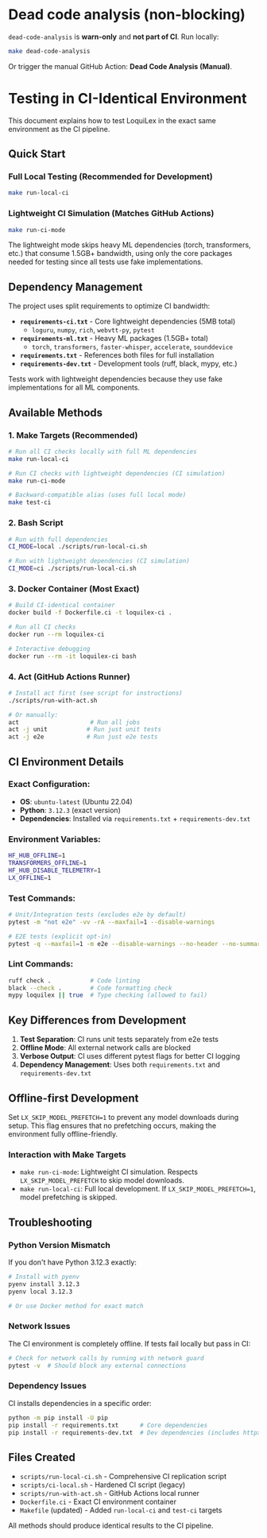 # Dead code analysis (non-blocking)

`dead-code-analysis` is **warn-only** and **not part of CI**. Run locally:

```bash
make dead-code-analysis
```

Or trigger the manual GitHub Action: **Dead Code Analysis (Manual)**.
# Testing in CI-Identical Environment

This document explains how to test LoquiLex in the exact same environment as the CI pipeline.

## Quick Start

### Full Local Testing (Recommended for Development)
```bash
make run-local-ci
```

### Lightweight CI Simulation (Matches GitHub Actions)
```bash
make run-ci-mode
```

The lightweight mode skips heavy ML dependencies (torch, transformers, etc.) that consume 1.5GB+ bandwidth, using only the core packages needed for testing since all tests use fake implementations.

## Dependency Management

The project uses split requirements to optimize CI bandwidth:

- **`requirements-ci.txt`** - Core lightweight dependencies (5MB total)
  - `loguru`, `numpy`, `rich`, `webvtt-py`, `pytest`
- **`requirements-ml.txt`** - Heavy ML packages (1.5GB+ total)
  - `torch`, `transformers`, `faster-whisper`, `accelerate`, `sounddevice`
- **`requirements.txt`** - References both files for full installation
- **`requirements-dev.txt`** - Development tools (ruff, black, mypy, etc.)

Tests work with lightweight dependencies because they use fake implementations for all ML components.

## Available Methods

### 1. Make Targets (Recommended)

```bash
# Run all CI checks locally with full ML dependencies
make run-local-ci

# Run CI checks with lightweight dependencies (CI simulation)
make run-ci-mode

# Backward-compatible alias (uses full local mode)
make test-ci
```

### 2. Bash Script

```bash
# Run with full dependencies
CI_MODE=local ./scripts/run-local-ci.sh

# Run with lightweight dependencies (CI simulation)
CI_MODE=ci ./scripts/run-local-ci.sh
```

### 3. Docker Container (Most Exact)

```bash
# Build CI-identical container
docker build -f Dockerfile.ci -t loquilex-ci .

# Run all CI checks
docker run --rm loquilex-ci

# Interactive debugging
docker run --rm -it loquilex-ci bash
```

### 4. Act (GitHub Actions Runner)

```bash
# Install act first (see script for instructions)
./scripts/run-with-act.sh

# Or manually:
act                    # Run all jobs
act -j unit           # Run just unit tests
act -j e2e            # Run just e2e tests
```

## CI Environment Details

### Exact Configuration:
- **OS**: `ubuntu-latest` (Ubuntu 22.04)
- **Python**: `3.12.3` (exact version)
- **Dependencies**: Installed via `requirements.txt` + `requirements-dev.txt`

### Environment Variables:
```bash
HF_HUB_OFFLINE=1
TRANSFORMERS_OFFLINE=1
HF_HUB_DISABLE_TELEMETRY=1
LX_OFFLINE=1
```

### Test Commands:
```bash
# Unit/Integration tests (excludes e2e by default)
pytest -m "not e2e" -vv -rA --maxfail=1 --disable-warnings

# E2E tests (explicit opt-in)
pytest -q --maxfail=1 -m e2e --disable-warnings --no-header --no-summary
```

### Lint Commands:
```bash
ruff check .           # Code linting
black --check .        # Code formatting check
mypy loquilex || true  # Type checking (allowed to fail)
```

## Key Differences from Development

1. **Test Separation**: CI runs unit tests separately from e2e tests
2. **Offline Mode**: All external network calls are blocked
3. **Verbose Output**: CI uses different pytest flags for better CI logging
4. **Dependency Management**: Uses both `requirements.txt` and `requirements-dev.txt`

## Offline-first Development

Set `LX_SKIP_MODEL_PREFETCH=1` to prevent any model downloads during setup. This flag ensures that no prefetching occurs, making the environment fully offline-friendly.

### Interaction with Make Targets

- `make run-ci-mode`: Lightweight CI simulation. Respects `LX_SKIP_MODEL_PREFETCH` to skip model downloads.
- `make run-local-ci`: Full local development. If `LX_SKIP_MODEL_PREFETCH=1`, model prefetching is skipped.

## Troubleshooting

### Python Version Mismatch
If you don't have Python 3.12.3 exactly:
```bash
# Install with pyenv
pyenv install 3.12.3
pyenv local 3.12.3

# Or use Docker method for exact match
```

### Network Issues
The CI environment is completely offline. If tests fail locally but pass in CI:
```bash
# Check for network calls by running with network guard
pytest -v  # Should block any external connections
```

### Dependency Issues
CI installs dependencies in a specific order:
```bash
python -m pip install -U pip
pip install -r requirements.txt      # Core dependencies
pip install -r requirements-dev.txt  # Dev dependencies (includes httpx for e2e)
```

## Files Created

- `scripts/run-local-ci.sh` - Comprehensive CI replication script
- `scripts/ci-local.sh` - Hardened CI script (legacy)
- `scripts/run-with-act.sh` - GitHub Actions local runner
- `Dockerfile.ci` - Exact CI environment container
- `Makefile` (updated) - Added `run-local-ci` and `test-ci` targets

All methods should produce identical results to the CI pipeline.